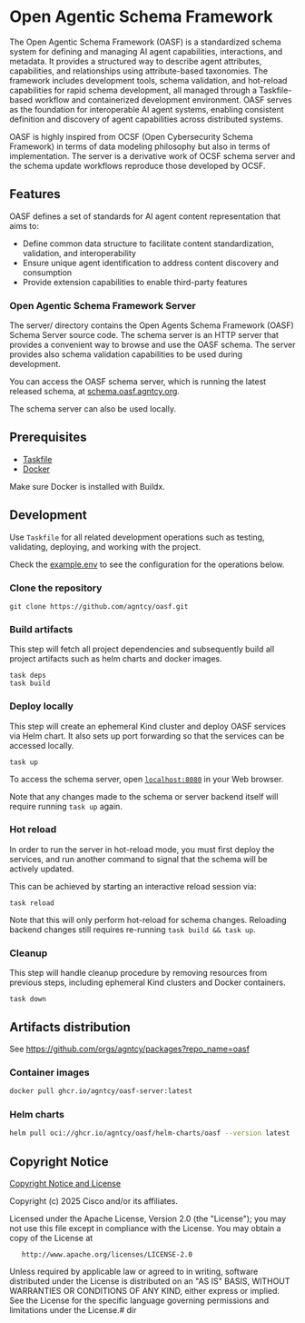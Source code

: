 # Open Agentic Schema Framework

The Open Agentic Schema Framework (OASF) is a standardized schema system for
defining and managing AI agent capabilities, interactions, and metadata. It
provides a structured way to describe agent attributes, capabilities, and
relationships using attribute-based taxonomies. The framework includes
development tools, schema validation, and hot-reload capabilities for rapid
schema development, all managed through a Taskfile-based workflow and
containerized development environment. OASF serves as the foundation for
interoperable AI agent systems, enabling consistent definition and discovery of
agent capabilities across distributed systems.

OASF is highly inspired from OCSF (Open Cybersecurity Schema Framework) in terms of data modeling philosophy but also in terms of implementation.
The server is a derivative work of OCSF schema server and the schema update
workflows reproduce those developed by OCSF.


## Features

OASF defines a set of standards for AI agent content representation that aims to:

- Define common data structure to facilitate content standardization, validation, and interoperability
- Ensure unique agent identification to address content discovery and consumption
- Provide extension capabilities to enable third-party features

### Open Agentic Schema Framework Server

The server/ directory contains the Open Agents Schema Framework (OASF) Schema Server source code.
The schema server is an HTTP server that provides a convenient way to browse and use the OASF schema.
The server provides also schema validation capabilities to be used during development.

You can access the OASF schema server, which is running the latest released schema, at [schema.oasf.agntcy.org](https://schema.oasf.agntcy.org).

The schema server can also be used locally.

## Prerequisites

- [Taskfile](https://taskfile.dev/)
- [Docker](https://www.docker.com/)

Make sure Docker is installed with Buildx.

## Development

Use `Taskfile` for all related development operations such as testing, validating, deploying, and working with the project.

Check the [example.env](example.env) to see the configuration for the operations below.

### Clone the repository

```shell
git clone https://github.com/agntcy/oasf.git
```

### Build artifacts

This step will fetch all project dependencies and
subsequently build all project artifacts such as
helm charts and docker images.

```shell
task deps
task build
```

### Deploy locally

This step will create an ephemeral Kind cluster
and deploy OASF services via Helm chart.
It also sets up port forwarding
so that the services can be accessed locally.

```shell
task up
```

To access the schema server, open [`localhost:8080`](http://localhost:8080) in your Web browser.

Note that any changes made to the schema or server backend itself will require running `task up` again.

### Hot reload

In order to run the server in hot-reload mode, you must first deploy
the services, and run another command to signal that the schema will be actively updated.

This can be achieved by starting an interactive reload session via:

```shell
task reload
```

Note that this will only perform hot-reload for schema changes.
Reloading backend changes still requires re-running `task build && task up`.

### Cleanup

This step will handle cleanup procedure by
removing resources from previous steps,
including ephemeral Kind clusters and Docker containers.

```shell
task down
```

## Artifacts distribution

See https://github.com/orgs/agntcy/packages?repo_name=oasf

### Container images

```bash
docker pull ghcr.io/agntcy/oasf-server:latest
```

### Helm charts

```bash
helm pull oci://ghcr.io/agntcy/oasf/helm-charts/oasf --version latest
```

## Copyright Notice

[Copyright Notice and License](./LICENSE.md)

Copyright (c) 2025 Cisco and/or its affiliates.

Licensed under the Apache License, Version 2.0 (the "License");
you may not use this file except in compliance with the License.
You may obtain a copy of the License at

       http://www.apache.org/licenses/LICENSE-2.0

Unless required by applicable law or agreed to in writing, software
distributed under the License is distributed on an "AS IS" BASIS,
WITHOUT WARRANTIES OR CONDITIONS OF ANY KIND, either express or implied.
See the License for the specific language governing permissions and
limitations under the License.# dir
